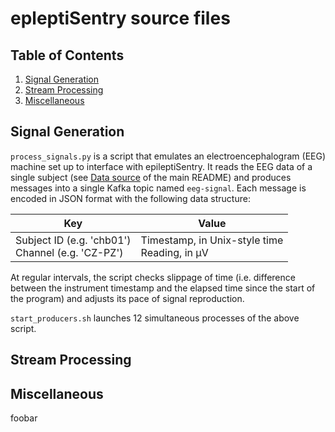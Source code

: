 # epleptiSentry source files

## Table of Contents

1. [Signal Generation](signal-generation)
2. [Stream Processing](stream-processing)
3. [Miscellaneous](miscellaneous)

## Signal Generation

`process_signals.py` is a script that emulates an electroencephalogram (EEG) machine set up to interface with epileptiSentry. It reads the EEG data of a single subject (see [Data source](../README.md#data-source) of the main README) and produces messages into a single Kafka topic named `eeg-signal`. Each message is encoded in JSON format with  the following data structure:

Key | Value
--- | -----
Subject ID (e.g. 'chb01')<br>Channel (e.g. 'CZ-PZ') |Timestamp, in Unix-style time<br>Reading, in μV

At regular intervals, the script checks slippage of time (i.e. difference between the instrument timestamp and the elapsed time since the start of the program) and adjusts its pace of signal reproduction.

`start_producers.sh` launches 12 simultaneous processes of the above script.

## Stream Processing



## Miscellaneous

foobar
